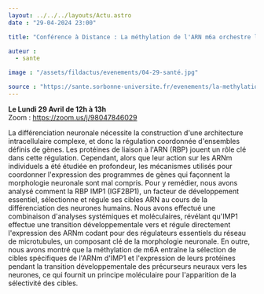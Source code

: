 ```yaml
---
layout: ../../../layouts/Actu.astro
date : "29-04-2024 23:00"

title: "Conférence à Distance : La méthylation de l'ARN m6a orchestre la régulation des microtubules par IMP1 pendant la différenciation des motoneurones humains"

auteur :
  - sante

image : "/assets/fildactus/evenements/04-29-santé.jpg"

source : "https://sante.sorbonne-universite.fr/evenements/la-methylation-de-larn-m6a-orchestre-la-regulation-des-microtubules-par-imp1-pendant-la"
---
```


__Le Lundi 29 Avril de 12h à 13h__  
Zoom : https://zoom.us/j/98047846029

La différenciation neuronale nécessite la construction d'une architecture intracellulaire complexe, et donc la régulation coordonnée d'ensembles définis de gènes. Les protéines de liaison à l'ARN (RBP) jouent un rôle clé dans cette régulation. Cependant, alors que leur action sur les ARNm individuels a été étudiée en profondeur, les mécanismes utilisés pour coordonner l'expression des programmes de gènes qui façonnent la morphologie neuronale sont mal compris. Pour y remédier, nous avons analysé comment la RBP IMP1 (IGF2BP1), un facteur de développement essentiel, sélectionne et régule ses cibles ARN au cours de la différenciation des neurones humains. Nous avons effectué une combinaison d'analyses systémiques et moléculaires, révélant qu'IMP1 effectue une transition développementale vers et régule directement l'expression des ARNm codant pour des régulateurs essentiels du réseau de microtubules, un composant clé de la morphologie neuronale. En outre, nous avons montré que la méthylation de m6A entraîne la sélection de cibles spécifiques de l'ARNm d'IMP1 et l'expression de leurs protéines pendant la transition développementale des précurseurs neuraux vers les neurones, ce qui fournit un principe moléculaire pour l'apparition de la sélectivité des cibles.